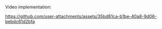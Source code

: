 Video implementation:




https://github.com/user-attachments/assets/35bd81ca-b1be-40a8-9d06-bebdc61d2bfa

